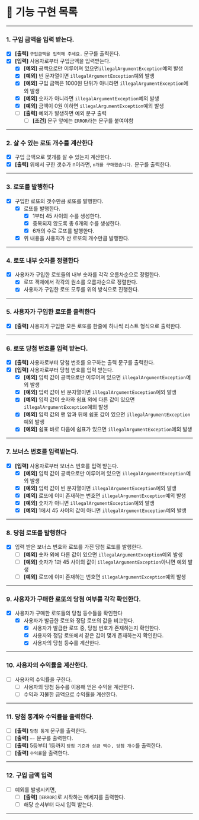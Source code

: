 # 🚀 기능 구현 목록

---

### 1. 구입 금액을 입력 받는다.

- [X]  **[출력]** `구입금액을 입력해 주세요.` 문구를 출력한다.
- [X]  **[입력]** 사용자로부터 구입금액을 입력받는다.
    - [X] **[예외]** 공백으로만 이루어져 있으면`illegalArgumentException`예외 발생
    - [X] **[예외]** 빈 문자열이면 `illegalArgumentException`예외 발생
    - [X] **[예외]** 구입 금액은 1000원 단위가 아니라면 `illegalArgumentException`예외 발생
    - [X] **[예외]** 숫자가 아니라면 `illegalArgumentException`예외 발생
    - [X] **[예외]** 금액이 0원 이하면 `illegalArgumentException`예외 발생
    - [ ] **[출력]** 예외가 발생하면 예외 문구 출력
        - [ ] **[조건]** 문구 앞에는 `ERROR`라는 문구를 붙여야함

---

### 2. 살 수 있는 로또 개수를 계산한다

- [X]  구입 금액으로 몇개를 살 수 있는지 계산한다.
- [X]  **[출력]** 위에서 구한 갯수가 n이라면, `n개를 구매했습니다.` 문구를 출력한다.

---

### 3. 로또를 발행한다

- [X]  구입한 로또의 갯수만큼 로또를 발행한다.
    - [X]  로또를 발행한다.
        - [X]  1부터 45 사이의 수를 생성한다.
        - [X]  중복되지 않도록 총 6개의 수를 생성한다.
        - [X]  6개의 수로 로또를 발행한다.
    - [X]  위 내용을 사용자가 산 로또의 개수만큼 발행한다.

---

### 4. 로또 내부 숫자를 정렬한다

- [X]  사용자가 구입한 로또들의 내부 숫자를 각각 오름차순으로 정렬한다.
    - [X]  로또 객체에서 각각의 원소를 오름차순으로 정렬한다.
    - [X]  사용자가 구입한 로또 모두를 위의 방식으로 진행한다.

---

### 5. 사용자가 구입한 로또를 출력한다

- [X]  **[출력]** 사용자가 구입한 모든 로또를 한줄에 하나씩 리스트 형식으로 출력한다.

---

### 6. 로또 당첨 번호를 입력 받는다.

- [X] **[출력]** 사용자로부터 당첨 번호를 요구하는 출력 문구를 출력한다.
- [X] **[입력]** 사용자로부터 당첨 번호를 입력 받는다.
    - [X]  **[예외]** 입력 값이 공백으로만 이루어져 있으면 `illegalArgumentException`예외 발생
    - [X]  **[예외]** 입력 값이 빈 문자열이면 `illegalArgumentException`예외 발생
    - [X]  **[예외]** 입력 값이 숫자와 쉼표 외에 다른 값이 있으면 `illegalArgumentException`예외 발생
    - [X]  **[예외]** 입력 값의 맨 앞과 뒤에 쉼표 값이 있으면 `illegalArgumentException`예외 발생
    - [X]  **[예외]** 쉼표 바로 다음에 쉼표가 있으면 `illegalArgumentException`예외 발생

---

### 7. 보너스 번호를 입력받는다.

- [X]  **[입력]** 사용자로부터 보너스 번호를 입력 받는다.
    - [X]  **[예외]** 입력 값이 공백으로만 이루어져 있으면 `illegalArgumentException`예외 발생
    - [X]  **[예외]** 입력 값이 빈 문자열이면 `illegalArgumentException`예외 발생
    - [X]  **[예외]** 로또에 이미 존재하는 번호면 `illegalArgumentException`예외 발생
    - [X]  **[예외]** 숫자가 아니면 `illegalArgumentException`예외 발생
    - [X]  **[예외]** 1에서 45 사이의 값이 아니면 `illegalArgumentException`예외 발생

---

### 8. 당첨 로또를 발행한다

- [X]  입력 받은 보너스 번호와 로또를 가진 당첨 로또를 발행한다.
    - [ ] **[예외]** 숫자 외에 다른 값이 있으면 `illegalArgumentException`예외 발생
    - [ ] **[예외]** 숫자가 1과 45 사이의 값이 `illegalArgumentException`아니면 예외 발생
    - [ ] **[예외]** 로또에 이미 존재하는 번호면 `illegalArgumentException`예외 발생

---

### 9. 사용자가 구매한 로또의 당첨 여부를 각각 확인한다.

- [X]  사용자가 구매한 로또들의 당첨 등수들을 확인한다
    - [X]  사용자가 발급한 로또와 정답 로또의 값을 비교한다.
        - [X]  사용자가 발급한 로또 중, 당첨 번호가 존재하는지 확인한다.
        - [X]  사용자와 정답 로또에서 같은 값이 몇개 존재하는지 확인한다.
        - [X]  사용자의 당첨 등수를 계산한다.

---

### 10. 사용자의 수익률을 계산한다.

- [ ]  사용자의 수익률을 구한다.
    - [ ]  사용자의 당첨 등수를 이용해 얻은 수익을 계산한다.
    - [ ]  수익과 지불한 금액으로 수익률을 계산한다.

---

### 11. 당첨 통계와 수익률을 출력한다.

- [ ]  **[출력]** `당첨 통계` 문구를 출력한다.
- [ ]  **[출력]** `—-` 문구를 출력한다.
- [ ]  **[출력]** 5등부터 1등까지 `당첨 기준과 상금 액수, 당첨 개수`를 출력한다.
- [ ]  **[출력]** `수익률`을 출력한다.

---

### 12. 구입 금액 입력

- [ ]  예외를 발생시키면,
    - [ ]  **[출력]** `[ERROR]`로 시작하는 메세지를 출력한다.
    - [ ]  해당 순서부터 다시 입력 받는다.

---